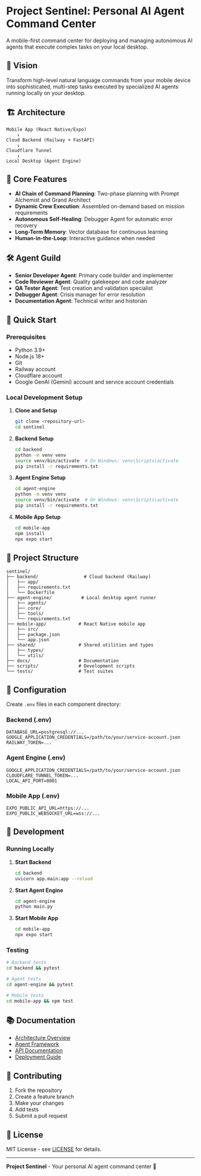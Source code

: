 # Project Sentinel: Personal AI Agent Command Center

A mobile-first command center for deploying and managing autonomous AI agents that execute complex tasks on your local desktop.

## 🎯 Vision

Transform high-level natural language commands from your mobile device into sophisticated, multi-step tasks executed by specialized AI agents running locally on your desktop.

## 🏗️ Architecture

```
Mobile App (React Native/Expo)
    ↓
Cloud Backend (Railway + FastAPI)
    ↓
Cloudflare Tunnel
    ↓
Local Desktop (Agent Engine)
```

## 🧠 Core Features

- **AI Chain of Command Planning**: Two-phase planning with Prompt Alchemist and Grand Architect
- **Dynamic Crew Execution**: Assembled on-demand based on mission requirements
- **Autonomous Self-Healing**: Debugger Agent for automatic error recovery
- **Long-Term Memory**: Vector database for continuous learning
- **Human-in-the-Loop**: Interactive guidance when needed

## 🛠️ Agent Guild

- **Senior Developer Agent**: Primary code builder and implementer
- **Code Reviewer Agent**: Quality gatekeeper and code analyzer
- **QA Tester Agent**: Test creation and validation specialist
- **Debugger Agent**: Crisis manager for error resolution
- **Documentation Agent**: Technical writer and historian

## 🚀 Quick Start

### Prerequisites

- Python 3.9+
- Node.js 18+
- Git
- Railway account
- Cloudflare account
- Google GenAI (Gemini) account and service account credentials

### Local Development Setup

1. **Clone and Setup**
   ```bash
   git clone <repository-url>
   cd sentinel
   ```

2. **Backend Setup**
   ```bash
   cd backend
   python -m venv venv
   source venv/bin/activate  # On Windows: venv\Scripts\activate
   pip install -r requirements.txt
   ```

3. **Agent Engine Setup**
   ```bash
   cd agent-engine
   python -m venv venv
   source venv/bin/activate  # On Windows: venv\Scripts\activate
   pip install -r requirements.txt
   ```

4. **Mobile App Setup**
   ```bash
   cd mobile-app
   npm install
   npx expo start
   ```

## 📁 Project Structure

```
sentinel/
├── backend/                 # Cloud backend (Railway)
│   ├── app/
│   ├── requirements.txt
│   └── Dockerfile
├── agent-engine/           # Local desktop agent runner
│   ├── agents/
│   ├── core/
│   ├── tools/
│   └── requirements.txt
├── mobile-app/            # React Native mobile app
│   ├── src/
│   ├── package.json
│   └── app.json
├── shared/                # Shared utilities and types
│   ├── types/
│   └── utils/
├── docs/                  # Documentation
├── scripts/               # Development scripts
└── tests/                 # Test suites
```

## 🔧 Configuration

Create `.env` files in each component directory:

### Backend (.env)
```
DATABASE_URL=postgresql://...
GOOGLE_APPLICATION_CREDENTIALS=/path/to/your/service-account.json
RAILWAY_TOKEN=...
```

### Agent Engine (.env)
```
GOOGLE_APPLICATION_CREDENTIALS=/path/to/your/service-account.json
CLOUDFLARE_TUNNEL_TOKEN=...
LOCAL_API_PORT=8001
```

### Mobile App (.env)
```
EXPO_PUBLIC_API_URL=https://...
EXPO_PUBLIC_WEBSOCKET_URL=wss://...
```

## 🧪 Development

### Running Locally

1. **Start Backend**
   ```bash
   cd backend
   uvicorn app.main:app --reload
   ```

2. **Start Agent Engine**
   ```bash
   cd agent-engine
   python main.py
   ```

3. **Start Mobile App**
   ```bash
   cd mobile-app
   npx expo start
   ```

### Testing

```bash
# Backend tests
cd backend && pytest

# Agent tests
cd agent-engine && pytest

# Mobile tests
cd mobile-app && npm test
```

## 📚 Documentation

- [Architecture Overview](docs/architecture.md)
- [Agent Framework](docs/agents.md)
- [API Documentation](docs/api.md)
- [Deployment Guide](docs/deployment.md)

## 🤝 Contributing

1. Fork the repository
2. Create a feature branch
3. Make your changes
4. Add tests
5. Submit a pull request

## 📄 License

MIT License - see [LICENSE](LICENSE) for details.

---

**Project Sentinel** - Your personal AI agent command center 🚀 